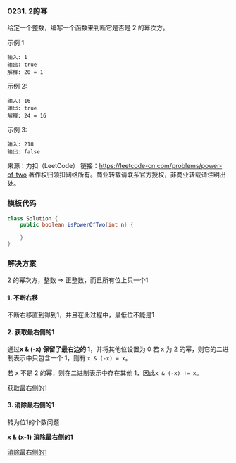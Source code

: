 ### 0231. 2的幂

给定一个整数，编写一个函数来判断它是否是 2 的幂次方。

示例 1:

```
输入: 1
输出: true
解释: 20 = 1
```

示例 2:

```
输入: 16
输出: true
解释: 24 = 16
```

示例 3:

```
输入: 218
输出: false
```

来源：力扣（LeetCode）
链接：https://leetcode-cn.com/problems/power-of-two
著作权归领扣网络所有。商业转载请联系官方授权，非商业转载请注明出处。


### 模板代码

``` java 
class Solution {
    public boolean isPowerOfTwo(int n) {

    }
}
```


### 解决方案

2 的幂次方，整数  => 正整数，而且所有位上只一个1

#### 1. 不断右移

不断右移直到得到1，并且在此过程中，最低位不能是1


#### 2. 获取最右侧的1

通过**x & (-x) 保留了最右边的 1**，并将其他位设置为 0 若 x 为 2 的幂，则它的二进制表示中只包含一个 1，则有 `x & (-x) = x`。

若 x 不是 2 的幂，则在二进制表示中存在其他 1，因此`x & (-x) != x`。


[获取最右侧的1](qu0231/solu2/Solution.java)


#### 3. 消除最右侧的1

转为位1的个数问题

**x & (x-1) 消除最右侧的1**


[消除最右侧的1](qu0231/solu3/Solution.java)